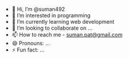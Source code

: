 - 👋 Hi, I’m @suman492
- 👀 I’m interested in programming
- 🌱 I’m currently learning web development
- 💞️ I’m looking to collaborate on ...
- 📫 How to reach me - suman.pat@gmail.com
- 😄 Pronouns: ...
- ⚡ Fun fact: ...

<!---
suman492/suman492 is a ✨ special ✨ repository because its `README.md` (this file) appears on your GitHub profile.
You can click the Preview link to take a look at your changes.
--->
